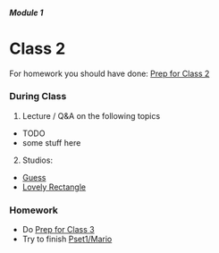 ##### Module 1
# Class 2

For homework you should have done: [Prep for Class 2](../class2-prep)

### During Class
1. Lecture / Q&A on the following topics
  * TODO
  * some stuff here
2. Studios:
  * [Guess](../studios/guess)
  * [Lovely Rectangle](../studios/rectangle)

### Homework
* Do [Prep for Class 3](../class3-prep)
* Try to finish [Pset1/Mario](http://cdn.cs50.net/2015/fall/psets/1/pset1/pset1.html#itsa_mario)
